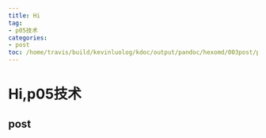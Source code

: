 ```yaml
---
title: Hi
tag: 
- p05技术
categories:
- post
toc: /home/travis/build/kevinluolog/kdoc/output/pandoc/hexomd/003post/p05技术/
---
```

<h1 id="hip05技术">Hi,p05技术</h1>
<h2 id="post">post</h2>
